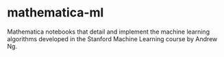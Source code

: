 # mathematica-ml
Mathematica notebooks that detail and implement the machine learning algorithms developed in the Stanford Machine Learning course by Andrew Ng.

